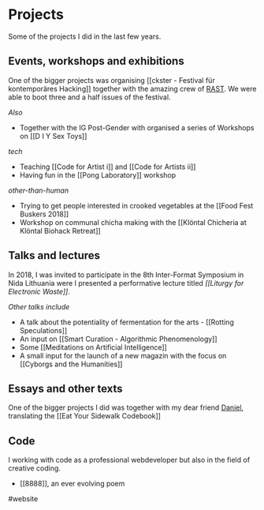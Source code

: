 # Projects

Some of the projects I did in the last few years.

## Events, workshops and exhibitions
One of the bigger projects was organising [[ckster - Festival für kontemporäres Hacking]] together with the amazing crew of [RAST](https://rast.be). We were able to boot three and a half issues of the festival.

*Also*

- Together with the IG Post-Gender with organised a series of Workshops on [[D I Y Sex Toys]]

*tech*
- Teaching [[Code for Artist i]] and [[Code for Artists ii]]
- Having fun in the [[Pong Laboratory]] workshop

*other-than-human*
- Trying to get people interested in crooked vegetables at the [[Food Fest Buskers 2018]]
- Workshop on communal chicha making with the [[Klöntal Chicheria at Klöntal Biohack Retreat]]

## Talks and lectures
In 2018, I was invited to participate in the 8th Inter-Format Symposium in Nida Lithuania were I presented a performative lecture titled *[[Liturgy for Electronic Waste]]*.

*Other talks include*

- A talk about the potentiality of fermentation for the arts - [[Rotting Speculations]]
- An input on [[Smart Curation - Algorithmic Phenomenology]]
- Some [[Meditations on Artificial Intelligence]]
- A small input for the launch of a new magazin with the focus on [[Cyborgs and the Humanities]]

## Essays and other texts
One of the bigger projects I did was together with my dear friend [Daniel](https://drognitz.ch), translating the [[Eat Your Sidewalk Codebook]]

## Code
I working with code as a professional webdeveloper but also in the field of creative coding.

- [[8888]], an ever evolving poem

#website